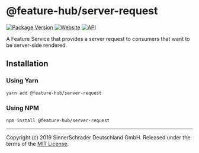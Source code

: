 # @feature-hub/server-request

[![Package Version][package-badge]][package-npm]
[![Website][website-badge]][website] [![API][api-badge]][api]

A Feature Service that provides a server request to consumers that want to be
server-side rendered.

## Installation

### Using Yarn

```sh
yarn add @feature-hub/server-request
```

### Using NPM

```sh
npm install @feature-hub/server-request
```

---

Copyright (c) 2019 SinnerSchrader Deutschland GmbH. Released under the terms of
the [MIT License][license].

[api]: https://feature-hub.io/@feature-hub/server-request/
[api-badge]:
  https://img.shields.io/badge/API-%40feature--hub%2Fserver--request-%23ea3458.svg
[license]: https://github.com/sinnerschrader/feature-hub/blob/master/LICENSE
[package-badge]: https://img.shields.io/npm/v/@feature-hub/server-request.svg
[package-npm]: https://www.npmjs.com/package/@feature-hub/server-request
[website]: https://feature-hub.io/
[website-badge]:
  https://img.shields.io/badge/Website-feature--hub.io-%23500dc5.svg
